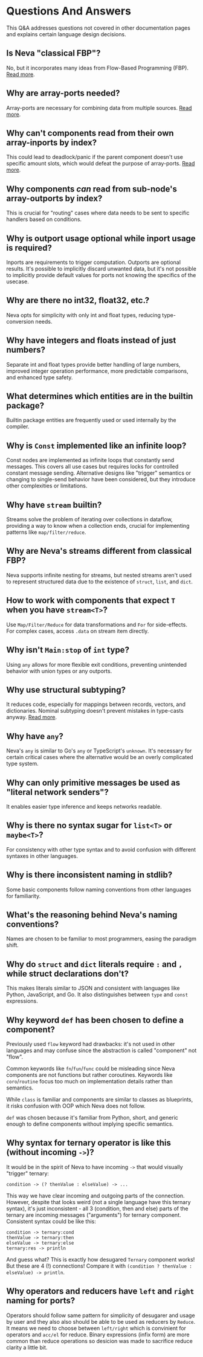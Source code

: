 # Questions And Answers

This Q&A addresses questions not covered in other documentation pages and explains certain language design decisions.

## Is Neva "classical FBP"?

No, but it incorporates many ideas from Flow-Based Programming (FBP). [Read more](./book/about.md#flow-based-programming).

## Why are array-ports needed?

Array-ports are necessary for combining data from multiple sources. [Read more](./book/interfaces.md#array-ports).

## Why can't components read from their own array-inports by index?

This could lead to deadlock/panic if the parent component doesn't use specific amount slots, which would defeat the purpose of array-ports. [Read more](./book/networks.md#array-ports-constraints).

## Why components _can_ read from sub-node's array-outports by index?

This is crucial for "routing" cases where data needs to be sent to specific handlers based on conditions.

## Why is outport usage optional while inport usage is required?

Inports are requirements to trigger computation. Outports are optional results. It's possible to implicitly discard unwanted data, but it's not possible to implicitly provide default values for ports not knowing the specifics of the usecase.

## Why are there no int32, float32, etc.?

Neva opts for simplicity with only int and float types, reducing type-conversion needs.

## Why have integers and floats instead of just numbers?

Separate int and float types provide better handling of large numbers, improved integer operation performance, more predictable comparisons, and enhanced type safety.

## What determines which entities are in the builtin package?

Builtin package entities are frequently used or used internally by the compiler.

## Why is `Const` implemented like an infinite loop?

Const nodes are implemented as infinite loops that constantly send messages. This covers all use cases but requires locks for controlled constant message sending. Alternative designs like "trigger" semantics or changing to single-send behavior have been considered, but they introduce other complexities or limitations.

## Why have `stream` builtin?

Streams solve the problem of iterating over collections in dataflow, providing a way to know when a collection ends, crucial for implementing patterns like `map/filter/reduce`.

## Why are Neva's streams different from classical FBP?

Neva supports infinite nesting for streams, but nested streams aren't used to represent structured data due to the existence of `struct`, `list`, and `dict`.

## How to work with components that expect `T` when you have `stream<T>`?

Use `Map/Filter/Reduce` for data transformations and `For` for side-effects. For complex cases, access `.data` on stream item directly.

## Why isn't `Main:stop` of `int` type?

Using `any` allows for more flexible exit conditions, preventing unintended behavior with union types or any outports.

## Why use structural subtyping?

It reduces code, especially for mappings between records, vectors, and dictionaries. Nominal subtyping doesn't prevent mistakes in type-casts anyway. [Read more](./book/about.md#structural-subtyping).

## Why have `any`?

Neva's `any` is similar to Go's `any` or TypeScript's `unknown`. It's necessary for certain critical cases where the alternative would be an overly complicated type system.

## Why can only primitive messages be used as "literal network senders"?

It enables easier type inference and keeps networks readable.

## Why is there no syntax sugar for `list<T>` or `maybe<T>`?

For consistency with other type syntax and to avoid confusion with different syntaxes in other languages.

## Why is there inconsistent naming in stdlib?

Some basic components follow naming conventions from other languages for familiarity.

## What's the reasoning behind Neva's naming conventions?

Names are chosen to be familiar to most programmers, easing the paradigm shift.

## Why do `struct` and `dict` literals require `:` and `,` while struct declarations don't?

This makes literals similar to JSON and consistent with languages like Python, JavaScript, and Go. It also distinguishes between `type` and `const` expressions.

## Why keyword `def` has been chosen to define a component?

Previously used `flow` keyword had drawbacks: it's not used in other languages and may confuse since the abstraction is called "component" not "flow".

Common keywords like `fn`/`fun`/`func` could be misleading since Neva components are not functions but rather coroutines. Keywords like `coro`/`routine` focus too much on implementation details rather than semantics.

While `class` is familiar and components are similar to classes as blueprints, it risks confusion with OOP which Neva does not follow.

`def` was chosen because it's familiar from Python, short, and generic enough to define components without implying specific semantics.

## Why syntax for ternary operator is like this (without incoming `->`)?

It would be in the spirit of Neva to have incoming `->` that would visually "trigger" ternary:

```neva
condition -> (? thenValue : elseValue) -> ...
```

This way we have clear incoming and outgoing parts of the connection. However, despite that looks weird (not a single language have this ternary syntax), it's just inconsistent - all 3 (condition, then and else) parts of the ternary are incoming messages ("arguments") for ternary component. Consistent syntax could be like this:

```neva
condition -> ternary:cond
thenValue -> ternary:then
elseValue -> ternary:else
ternary:res -> println
```

And guess what? This is exactly how desugared `Ternary` component works! But these are 4 (!) connections! Compare it with `(condition ? thenValue : elseValue) -> println`.

## Why operators and reducers have `left` and `right` naming for ports?

Operators should follow same pattern for simplicity of desugarer and usage by user and they also also should be able to be used as reducers by `Reduce`. It means we need to choose between `left/right` which is convinient for operators and `acc/el` for reduce. Binary expressions (infix form) are more common than reduce operations so desicion was made to sacrifice reduce clarity a little bit.
